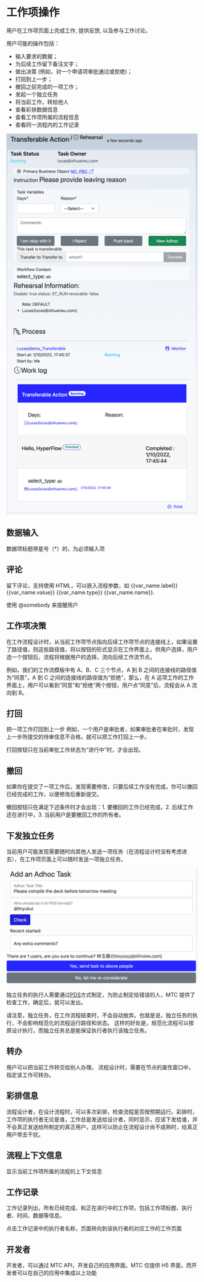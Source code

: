 # 工作项操作

用户在工作项页面上完成工作, 提供反馈, 以及参与工作讨论。

用户可能的操作包括：

- 输入要求的数据；
- 为后续工作留下备注文字；
- 做出决策 (例如，对一个申请项审批通过或拒绝)；
- 打回到上一步；
- 撤回之前完成的一项工作；
- 发起一个独立任务
- 将当前工作，转给他人
- 查看彩排数据信息
- 查看工作项所属的流程信息
- 查看同一流程内的工作记录

![workpage](../img/workpage.png)

## 数据输入

数据项标题带星号（\*）的，为必须输入项

## 评论

留下评论，支持使用 HTML，可以嵌入流程参数，如 {{var_name.label}} {{var_name.value}} {{var_name.type}} {{var_name.name}}.

使用 @somebody 来提醒用户

## 工作项决策

在工作流程设计时，从当前工作项节点指向后续工作项节点的连接线上，如果设置了路径值，则这些路径值，将以按钮的形式显示在工作界面上，供用户选择，用户选一个按钮后，流程将根据用户的选择，流向后续工作流节点。

例如，我们的工作流模板中有 A、B、C 三个节点，A 到 B 之间的连接线的路径值为“同意”，A 到 C 之间的连接线的路径值为“拒绝”，那么，在 A 这项工作的工作界面上，用户可以看到“同意”和“拒绝”两个按钮，用户点“同意”后，流程会从 A 流向到 B。

## 打回

把一项工作打回到上一步
例如，一个用户是审批者，如果审批者在审批时，发现上一步所提交的待审信息不合格，就可以把工作打回上一步。

打回按钮只在当前审批工作状态为“进行中”时，才会出现。

## 撤回

如果你在提交了一项工作后，发现需要修改，只要后续工作没有完成，你可以撤回已经完成的工作，以便修改后重新提交。

撤回按钮只在满足下述条件时才会出现：1. 要撤回的工作已经完成，2. 后续工作还在进行中，3. 当前用户是要撤回工作的所有者。

## 下发独立任务

当前用户可能发现需要随时向其他人发送一项任务（在流程设计时没有考虑进去），在工作项页面上可以随时发送一项独立任务。

![createadhoc](../img/createadhoc.png)

独立任务的执行人需要通过[PDS](/designer/pds.md)方式制定，为防止制定给错误的人，MTC 提供了检查工作，确定后，就可以发出。

请注意，独立任务，在工作流程结束时，不会自动放弃。也就是说，独立任务的执行，不会影响规范化的流程运行路径和状态。
这样的好处是，规范化流程可以按原设计执行，而独立任务总是能保证执行者执行该独立任务。

## 转办

用户可以把当前工作转交给别人办理。
流程设计时，需要在节点的属性窗口中，指定该工作可转办。

## 彩排信息

流程设计者，在设计流程时，可以多次彩排，检查流程是否按预期运行。彩排时，工作项的执行者无论是谁，工作总是发送给设计者，同时显示，应该下发给谁，并不会真正发送给所制定的真正用户，这样可以防止在流程设计尚不成熟时，给真正用户带去干扰。

## 流程上下文信息

显示当前工作项所属的流程的上下文信息

## 工作记录

工作记录列出，所有已经完成、和正在进行中的工作项，包括工作项标题、执行者、时间、数据等信息。

点击工作记录中的执行者名称，页面转向到该执行者的对应工作的工作页面

## 开发者

开发者，可以通过 MTC API，开发自己的应用界面。MTC 仅提供 H5 界面，而开发者可以在自己的应用中集成以上功能
